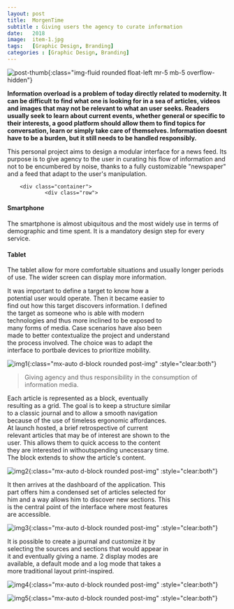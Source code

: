 ```yaml
---
layout: post
title:  MorgenTime
subtitle : Giving users the agency to curate information
date:   2018
image:  item-1.jpg
tags:   [Graphic Design, Branding]
categories : [Graphic Design, Branding]
---
```

![post-thumb]({{site.baseurl}}/projects/images/morgentime/thumb-1.jpg){:class="img-fluid rounded float-left mr-5 mb-5 overflow-hidden"}

**Information overload is a problem of today directly related to modernity. It can be difficult to find what one is looking for in a sea of articles, videos and images that may not be relevant to what an user seeks. Readers usually seek to learn about current events, whether general or specific to their interests, a good platform should allow them to find topics for conversation, learn or simply take care of themselves. Information doesnt have to be a burden, but it still needs to be handled responsibly.**

This personal project aims to design a modular interface for a news feed. Its purpose is to give agency to the user in curating his flow of information and not to be encumbered by noise, thanks to a fully customizable "newspaper" and a feed that adapt to the user's manipulation.


        <div class="container">
                <div class="row">
<div class="col-md-6 mb-6 mb-md-0">
        <div class="card shadow">
          <div class="card-body bg-primary text-center px-4 py-5" style="margin-bottom:0">
                   <i class="ti-mobile icon mb-5 d-inline-block text-title" style="color: $text-title"></i>
            <h4 class="mb-4">Smartphone</h4>
            <p>The smartphone is almost ubiquitous and the most widely use in terms of demographic and time spent. It is a mandatory design step for every service.</p>
          </div>
        </div>
      </div>
      
 <div class="col-md-6 mb-6 mb-md-0">
        <div class="card shadow">
          <div class="card-body bg-primary text-center px-4 py-5" style="margin-bottom:0">
                   <i class="ti-tablet icon mb-5 d-inline-block text-title" style="color: $text-title"></i>
            <h4 class="mb-4">Tablet</h4>
            <p>The tablet allow for more comfortable situations and usually longer periods of use. The wider screen can display more information.</p>
          </div>
        </div>
      </div>
      </div>
  
  
  
<div style="clear:both; max-width:75%" class="paragraph">It was important to define a target to know how a potential user would operate. Then it became easier to find out how this target discovers information. I defined the target as someone who is able with modern technologies and thus more inclined to be exposed to many forms of media. Case scenarios have also been made to better contextualize the project and understand the process involved. The choice was to adapt the interface to portbale devices to prioritize mobility.</div>

![img1]({{site.baseurl}}/projects/images/morgentime/img-1.jpg){:class="mx-auto d-block rounded post-img" :style="clear:both"}

> Giving agency and thus responsibility in the consumption of information media.
  
<div style="clear:both; max-width:75%" class="paragraph">
Each article is represented as a block, eventually resulting as a grid. The goal is to keep a structure similar to a classic journal and to allow a smooth navigation because of the use of timeless ergonomic affordances.        
At launch hosted, a brief retrospective of current relevant articles that may be of interest are shown to the user. This allows them to quick access to the content they are interested in withoutspending unecessary time. The block extends to show the article's content.     
</div>

![img2]({{site.baseurl}}/projects/images/morgentime/img-2.jpg){:class="mx-auto d-block rounded post-img" :style="clear:both"}

<div style="clear:both; max-width:75%" class="paragraph">
It then arrives at the dashboard of the application. This part offers him a condensed set of articles selected for him and a way allows him to discover new sections. This is the central point of the interface where most features are accessible.     
</div>

![img3]({{site.baseurl}}/projects/images/morgentime/img-3.jpg){:class="mx-auto d-block rounded post-img" :style="clear:both"}

<div style="clear:both; max-width:75%" class="paragraph">
It is possible to create a jpurnal and customize it by selecting the sources and sections that would appear in it and eventually giving a name. 2 display modes are available, a default mode and a log mode that takes a more traditional layout print-inspired.</div>

![img4]({{site.baseurl}}/projects/images/morgentime/img-4.jpg){:class="mx-auto d-block rounded post-img" :style="clear:both"}

![img5]({{site.baseurl}}/projects/images/morgentime/img-5.jpg){:class="mx-auto d-block rounded post-img" :style="clear:both"}

